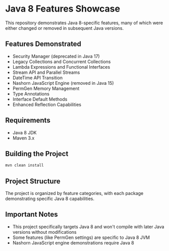 # Java 8 Features Showcase

This repository demonstrates Java 8-specific features, many of which were either changed or removed in subsequent Java versions.

## Features Demonstrated

- Security Manager (deprecated in Java 17)
- Legacy Collections and Concurrent Collections
- Lambda Expressions and Functional Interfaces
- Stream API and Parallel Streams
- DateTime API Transition
- Nashorn JavaScript Engine (removed in Java 15)
- PermGen Memory Management
- Type Annotations
- Interface Default Methods
- Enhanced Reflection Capabilities

## Requirements

- Java 8 JDK
- Maven 3.x

## Building the Project

```bash
mvn clean install
```

## Project Structure

The project is organized by feature categories, with each package demonstrating specific Java 8 capabilities.

## Important Notes

- This project specifically targets Java 8 and won't compile with later Java versions without modifications
- Some features (like PermGen settings) are specific to Java 8 JVM
- Nashorn JavaScript engine demonstrations require Java 8
